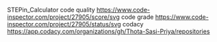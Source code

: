 STEPin_Calculator
code quality
<https://www.code-inspector.com/project/27905/score/svg>
code grade
<https://www.code-inspector.com/project/27905/status/svg>
codacy
<https://app.codacy.com/organizations/gh/Thota-Sasi-Priya/repositories>
